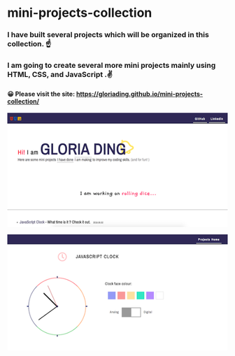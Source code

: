 # mini-projects-collection
### I have built several projects which will be organized in this collection. ☝️
### I am going to create several more mini projects mainly using HTML, CSS, and JavaScript .✌️

#### 😀 Please visit the site: https://gloriading.github.io/mini-projects-collection/
![Alt text](collection-index.png?raw=true "project collection")

![Alt text](collection-clock.png?raw=true "project JS clock")
